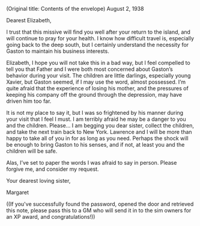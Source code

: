 ﻿(Original title: Contents of the envelope)
August 2, 1938


Dearest Elizabeth,


I trust that this missive will find you well after your return to the island, and will continue to pray for your health.  I know how difficult travel is, especially going back to the deep south, but I certainly understand the necessity for Gaston to maintain his business interests.


Elizabeth, I hope you will not take this in a bad way, but I feel compelled to tell you that Father and I were both most concerned about Gaston’s behavior during your visit. The children are little darlings, especially young Xavier, but Gaston seemed, if I may use the word, almost possessed.  I’m quite afraid that the experience of losing his mother, and the pressures of keeping his company off the ground through the depression, may have driven him too far.


It is not my place to say it, but I was so frightened by his manner during your visit that I feel I must.  I am terribly afraid he may be a danger to you and the children.  Please… I am begging you dear sister, collect the children, and take the next train back to New York.  Lawrence and I will be more than happy to take all of you in for as long as you need. Perhaps the shock will be enough to bring Gaston to his senses, and if not, at least you and the children will be safe.


Alas, I’ve set to paper the words I was afraid to say in person. Please forgive me, and consider my request.


Your dearest loving sister,


Margaret






((If you've successfully found the password, opened the door and retrieved this note, please pass this to a GM who will send it in to the sim owners for an XP award, and congratulations!))